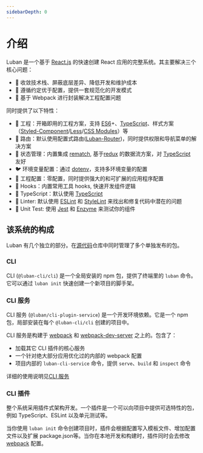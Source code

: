 ```yaml
---
sidebarDepth: 0
---
```


# 介绍

Luban 是一个基于 [React.js](https://reactjs.org/) 的快速创建 React 应用的完整系统。其主要解决三个核心问题：

- 🧲 收敛技术栈、屏蔽底层差异、降低开发和维护成本
- 📏 遵循约定优于配置，提供⼀套规范化的开发模式
- 🔩 基于 Webpack 进⾏封装解决⼯程配置问题

同时提供了以下特性：

- 🐒 工程：开箱即用的工程方案，支持 [ES6](http://www.ecma-international.org/ecma-262/6.0/index.html)+、[TypeScript](http://www.typescriptlang.org)、样式方案（[Styled-Component](https://styled-components.com/)/[Less](http://lesscss.org)/[CSS Modules](https://github.com/css-modules/css-modules)）等
- 🦊 路由：默认使用配置式路由([Luban-Router](https://github.com/front-end-captain/luban-router#readme))，同时提供权限和导航菜单的解决方案
- 🐯 状态管理：内置集成 [rematch](https://rematch.github.io/rematch/), 基于[redux](https://redux.js.org/) 的数据流方案，对 [TypeScript](http://www.typescriptlang.org) 友好
- 🐦 环境变量配置：通过 [dotenv](https://github.com/motdotla/dotenv)，支持多环境变量的配置
- 🦁 工程配置：零配置，同时提供强大的和可扩展的应用程序配置
- 🐴 Hooks：内置常用工具 hooks, 快速开发组件逻辑
- 🐘 TypeScript：默认使用 [TypeScript](http://www.typescriptlang.org)
- 🦁 Linter: 默认使用 [ESLint](https://eslint.org/) 和 [StyleLint](https://stylelint.io/) 来找出和修复代码中潜在的问题
- 🐅 Unit Test: 使用 [Jest](https://jestjs.io/) 和 [Enzyme](https://enzymejs.github.io/enzyme/) 来测试你的组件

## 该系统的构成

Luban 有几个独立的部分。在[源代码](https://github.com/front-end-captain/luban)仓库中同时管理了多个单独发布的包。

### CLI

CLI (`@luban-cli/cli`) 是一个全局安装的 npm 包，提供了终端里的 `luban` 命令。它可以通过 `luban init`
快速创建一个新项目的脚手架。

### CLI 服务

CLI 服务 (`@luban/cli-plugin-service`) 是一个开发环境依赖。它是一个 npm 包，局部安装在每个
`@luban-cli/cli` 创建的项目中。

CLI 服务是构建于 [webpack](http://webpack.js.org/) 和
[webpack-dev-server](https://github.com/webpack/webpack-dev-server) 之上的。包含了：

- 加载其它 CLI 插件的核心服务
- 一个针对绝大部分应用优化过的内部的 webpack 配置
- 项目内部的 `luban-cli-service` 命令，提供 `serve`、`build` 和 `inspect` 命令

详细的使用说明见[CLI 服务](./cli-service.md)

### CLI 插件

整个系统采用插件式架构开发。一个插件是一个可以向项目中提供可选特性的包，例如 TypeScript、ESLint 以及单元测试等。

当你使用 `luban init` 命令创建项目时，插件会根据配置写入模板文件、增加配置文件以及扩展 package.json等。当你在本地开发和构建时，插件同时会去修改[webpack](https://webpack.js.org/configuration/) 配置。
